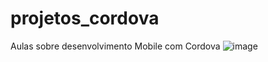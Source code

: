# projetos_cordova
Aulas sobre desenvolvimento Mobile com Cordova
![image](https://user-images.githubusercontent.com/53703505/132000917-d383910f-716b-42a4-99dd-27485273e5aa.png)

